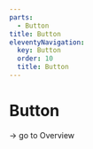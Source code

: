 ```yaml
---
parts:
  - Button
title: Button
eleventyNavigation:
  key: Button
  order: 10
  title: Button
---
```


# Button

-> go to Overview

